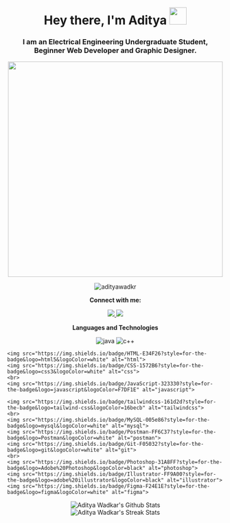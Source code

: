 <h1 align="center">Hey there, I'm Aditya <img src="hi.gif" width="40"></h1>
<h3 align="center">I am an Electrical Engineering Undergraduate Student, Beginner Web Developer and Graphic Designer.</h3>

<p align="center">
	<img src="typing.gif" width="500">
</p>
<p align="center">
	<img src="https://komarev.com/ghpvc/?username=adityawadkr&color=blue&style=flat" alt="adityawadkr">
</p>

<p align="center"><strong>Connect with me:</strong></p>
<p align="center">
	<a href="https://www.linkedin.com/in/adityawadkar/" target="_blank">
		<img src="https://img.shields.io/badge/-LinkedIn-0077B5?style=for-the-badge&logo=linkedin&logoColor=white">
	</a>
  	<a href="mailto:adityaxwadkar@gmail.com/" target="_blank">
		<img src="https://img.shields.io/badge/-Gmail-D14836?style=for-the-badge&logo=gmail&logoColor=white">
	</a>
</p>

<p align="center"><strong>Languages and Technologies</strong></p>
<p align="center">
<img src="https://img.shields.io/badge/Java-ED2025?style=for-the-badge&logo=java&logoColor=white" alt="java">	
<img src="https://img.shields.io/badge/C++-00599C?style=for-the-badge&logo=c%2B%2B&logoColor=white" alt="c++">
	
	<img src="https://img.shields.io/badge/HTML-E34F26?style=for-the-badge&logo=html5&logoColor=white" alt="html">
	<img src="https://img.shields.io/badge/CSS-1572B6?style=for-the-badge&logo=css3&logoColor=white" alt="css">
	<br>
	<img src="https://img.shields.io/badge/JavaScript-323330?style=for-the-badge&logo=javascript&logoColor=F7DF1E" alt="javascript">

	<img src="https://img.shields.io/badge/tailwindcss-161d2d?style=for-the-badge&logo=tailwind-css&logoColor=16becb" alt="tailwindcss">
	<br>
	<img src="https://img.shields.io/badge/MySQL-005e86?style=for-the-badge&logo=mysql&logoColor=white" alt="mysql">
	<img src="https://img.shields.io/badge/Postman-FF6C37?style=for-the-badge&logo=Postman&logoColor=white" alt="postman">
	<img src="https://img.shields.io/badge/Git-F05032?style=for-the-badge&logo=git&logoColor=white" alt="git">
	<br>
	<img src="https://img.shields.io/badge/Photoshop-31A8FF?style=for-the-badge&logo=Adobe%20Photoshop&logoColor=black" alt="photoshop">
	<img src="https://img.shields.io/badge/Illustrator-FF9A00?style=for-the-badge&logo=adobe%20illustrator&logoColor=black" alt="illustrator">
	<img src="https://img.shields.io/badge/Figma-F24E1E?style=for-the-badge&logo=figma&logoColor=white" alt="figma">
</p>

<p align="center">
	<img src="https://github-readme-stats.vercel.app/api?username=adityawadkr&theme=tokyonight&show_icons=true&count_private=true&include_all_commits=true" alt="Aditya Wadkar's Github Stats">
	<br>
	<img src="https://github-readme-streak-stats.herokuapp.com/?user=adityawadkr&theme=tokyonight" alt="Aditya Wadkar's Streak Stats">
</p>
